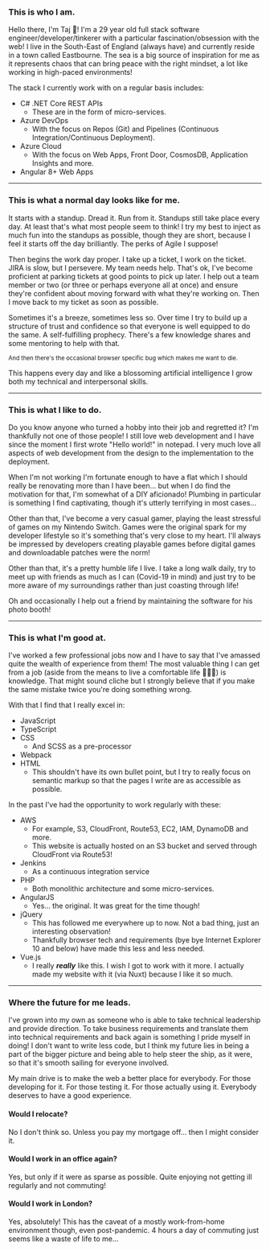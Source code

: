 ### This is who I am.
Hello there, I'm Taj 👋! I'm a 29 year old full stack software engineer/developer/tinkerer with a particular fascination/obsession with the web! I live in the South-East of England (always have) and currently reside in a town called Eastbourne. The sea is a big source of inspiration for me as it represents chaos that can bring peace with the right mindset, a lot like working in high-paced environments!

The stack I currently work with on a regular basis includes:

- C# .NET Core REST APIs
  - These are in the form of micro-services.
- Azure DevOps
  - With the focus on Repos (Git) and Pipelines (Continuous Integration/Continuous Deployment).
- Azure Cloud
  - With the focus on Web Apps, Front Door, CosmosDB, Application Insights and more.
- Angular 8+ Web Apps

---

### This is what a normal day looks like for me.
It starts with a standup. Dread it. Run from it. Standups still take place every day. At least that's what most people seem to think! I try my best to inject as much fun into the standups as possible, though they are short, because I feel it starts off the day brilliantly. The perks of Agile I suppose!

Then begins the work day proper. I take up a ticket, I work on the ticket. JIRA is slow, but I persevere. My team needs help. That's ok, I've become proficient at parking tickets at good points to pick up later. I help out a team member or two (or three or perhaps everyone all at once) and ensure they're confident about moving forward with what they're working on. Then I move back to my ticket as soon as possible.

Sometimes it's a breeze, sometimes less so. Over time I try to build up a structure of trust and confidence so that everyone is well equipped to do the same. A self-fulfilling prophecy. There's a few knowledge shares and some mentoring to help with that.

<small>And then there's the occasional browser specific bug which makes me want to die.</small>

This happens every day and like a blossoming artificial intelligence I grow both my technical and interpersonal skills.

---

### This is what I like to do.
Do you know anyone who turned a hobby into their job and regretted it? I'm thankfully not one of those people! I still love web development and I have since the moment I first wrote "Hello world!" in notepad. I very much love all aspects of web development from the design to the implementation to the deployment.

When I'm not working I'm fortunate enough to have a flat which I should really be renovating more than I have been... but when I do find the motivation for that, I'm somewhat of a DIY aficionado! Plumbing in particular is something I find captivating, though it's utterly terrifying in most cases...

Other than that, I've become a very casual gamer, playing the least stressful of games on my Nintendo Switch. Games were the original spark for my developer lifestyle so it's something that's very close to my heart. I'll always be impressed by developers creating playable games before digital games and downloadable patches were the norm!

Other than that, it's a pretty humble life I live. I take a long walk daily, try to meet up with friends as much as I can (Covid-19 in mind) and just try to be more aware of my surroundings rather than just coasting through life!

Oh and occasionally I help out a friend by maintaining the software for his photo booth!

---

### This is what I'm good at.
I've worked a few professional jobs now and I have to say that I've amassed quite the wealth of experience from them! The most valuable thing I can get from a job (aside from the means to live a comfortable life 🤑🤑🤑) is knowledge. That might sound cliche but I strongly believe that if you make the same mistake twice you're doing something wrong.

With that I find that I really excel in:
- JavaScript
- TypeScript
- CSS
  - And SCSS as a pre-processor
- Webpack
- HTML
  - This shouldn't have its own bullet point, but I try to really focus on semantic markup so that the pages I write are as accessible as possible.

In the past I've had the opportunity to work regularly with these:
- AWS
  - For example, S3, CloudFront, Route53, EC2, IAM, DynamoDB and more.
  - This website is actually hosted on an S3 bucket and served through CloudFront via Route53!
- Jenkins
  - As a continuous integration service
- PHP
  - Both monolithic architecture and some micro-services.
- AngularJS
  - Yes... the original. It was great for the time though!
- jQuery
  - This has followed me everywhere up to now. Not a bad thing, just an interesting observation!
  - Thankfully browser tech and requirements (bye bye Internet Explorer 10 and below) have made this less and less needed.
- Vue.js
  - I really **_really_** like this. I wish I got to work with it more. I actually made my website with it (via Nuxt) because I like it so much.

---

### Where the future for me leads.
I've grown into my own as someone who is able to take technical leadership and provide direction. To take business requirements and translate them into technical requirements and back again is something I pride myself in doing! I don't want to write less code, but I think my future lies in being a part of the bigger picture and being able to help steer the ship, as it were, so that it's smooth sailing for everyone involved.

My main drive is to make the web a better place for everybody. For those developing for it. For those testing it. For those actually using it. Everybody deserves to have a good experience.

#### Would I relocate?
No I don't think so. Unless you pay my mortgage off... then I might consider it.

#### Would I work in an office again?
Yes, but only if it were as sparse as possible. Quite enjoying not getting ill regularly and not commuting!

#### Would I work in London?
Yes, absolutely! This has the caveat of a mostly work-from-home environment though, even post-pandemic. 4 hours a day of commuting just seems like a waste of life to me...
